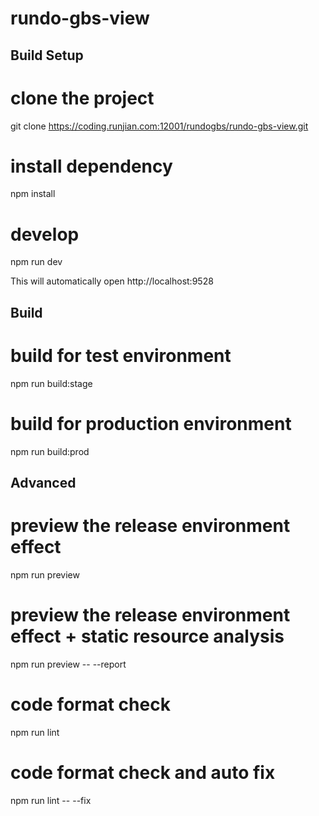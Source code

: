 # rundo-gbs-view

## Build Setup
# clone the project
git clone https://coding.runjian.com:12001/rundogbs/rundo-gbs-view.git

# install dependency
npm install

# develop
npm run dev

This will automatically open http://localhost:9528

## Build
# build for test environment
npm run build:stage

# build for production environment
npm run build:prod

## Advanced
# preview the release environment effect
npm run preview

# preview the release environment effect + static resource analysis
npm run preview -- --report

# code format check
npm run lint

# code format check and auto fix
npm run lint -- --fix
